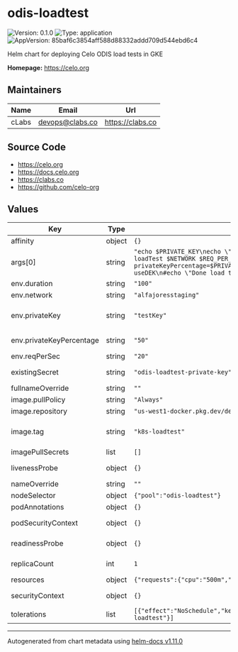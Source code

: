 # odis-loadtest

![Version: 0.1.0](https://img.shields.io/badge/Version-0.1.0-informational?style=flat-square) ![Type: application](https://img.shields.io/badge/Type-application-informational?style=flat-square) ![AppVersion: 85baf6c3854aff588d88332addd709d544ebd6c4](https://img.shields.io/badge/AppVersion-85baf6c3854aff588d88332addd709d544ebd6c4-informational?style=flat-square)

Helm chart for deploying Celo ODIS load tests in GKE

**Homepage:** <https://celo.org>

## Maintainers

| Name | Email | Url |
| ---- | ------ | --- |
| cLabs | <devops@clabs.co> | <https://clabs.co> |

## Source Code

* <https://celo.org>
* <https://docs.celo.org>
* <https://clabs.co>
* <https://github.com/celo-org>

## Values

| Key | Type | Default | Description |
|-----|------|---------|-------------|
| affinity | object | `{}` | Kubernetes pod affinity |
| args[0] | string | `"echo $PRIVATE_KEY\necho \"Hello world\"\ntail -f /dev/null\n#yarn loadTest $NETWORK $REQ_PER_SEC --privateKey=$PRIVATE_KEY --privateKeyPercentage=$PRIVATE_KEY_PERCENTAGE --duration=$DURATION --useDEK\n#echo \"Done load testing\"\n#tail -f /dev/null\n"` |  |
| env.duration | string | `"100"` | Env. Var DURATION |
| env.network | string | `"alfajoresstaging"` | Env. Var NETWORK |
| env.privateKey | string | `"testKey"` | Env. Var PRIVATE_KEY. Won't be used if existingSecret is defined |
| env.privateKeyPercentage | string | `"50"` | Env. Var PRIVATE_KEY_PERCENTAGE |
| env.reqPerSec | string | `"20"` | Env. Var REQ_PER_SEC |
| existingSecret | string | `"odis-loadtest-private-key"` | Existing secret for Env. Var PRIVATE_KEY |
| fullnameOverride | string | `""` | Chart full name override |
| image.pullPolicy | string | `"Always"` | Image pullpolicy |
| image.repository | string | `"us-west1-docker.pkg.dev/devopsre/social-connect/odis-loadtest"` | Image repository |
| image.tag | string | `"k8s-loadtest"` | Image tag Overrides the image tag whose default is the chart appVersion. |
| imagePullSecrets | list | `[]` | Image pull secrets |
| livenessProbe | object | `{}` | Liveness probe configuration |
| nameOverride | string | `""` | Chart name override |
| nodeSelector | object | `{"pool":"odis-loadtest"}` | Kubernetes node selector |
| podAnnotations | object | `{}` | Custom pod annotations |
| podSecurityContext | object | `{}` | Custom pod security context |
| readinessProbe | object | `{}` | Readiness probe configuration |
| replicaCount | int | `1` | Number of deployment replicas |
| resources | object | `{"requests":{"cpu":"500m","memory":"700Mi"}}` | Container resources |
| securityContext | object | `{}` | Custom container security context |
| tolerations | list | `[{"effect":"NoSchedule","key":"pool","operator":"Equal","value":"odis-loadtest"}]` | Kubernetes tolerations |

----------------------------------------------
Autogenerated from chart metadata using [helm-docs v1.11.0](https://github.com/norwoodj/helm-docs/releases/v1.11.0)
